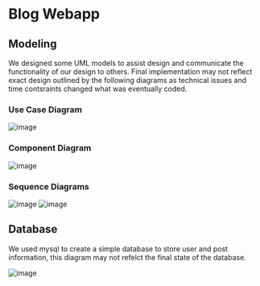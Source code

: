 # Blog Webapp

## Modeling ##
We designed some UML models to assist design and communicate the functionality of our design to others. Final implementation may not reflect exact design outlined by the following diagrams as technical issues and time contsraints changed what was eventually coded.

### Use Case Diagram ###
![image](https://user-images.githubusercontent.com/114177995/226065871-7609b241-130a-4881-8365-36aa4b2e2ab6.png)

### Component Diagram ###
![image](https://user-images.githubusercontent.com/114177995/226065482-9d817eb6-bb73-4d6e-ba64-0788c3c8ba17.png)

### Sequence Diagrams ### 
![image](https://user-images.githubusercontent.com/114177995/226065559-c3808c30-01f8-4395-a72a-4f1e795ee532.png)
![image](https://user-images.githubusercontent.com/114177995/226065700-8e6017d3-cfdd-4742-8ce3-7162b6ae9e36.png)


## Database ##
We used mysql to create a simple database to store user and post information, this diagram may not refelct the final state of the database.

![image](https://user-images.githubusercontent.com/114177995/226065609-d0132cd8-d2de-4e3d-a68c-00761abd4757.png)
